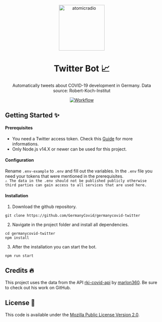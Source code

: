 <p align="center">
  <a href="https://twitter.com/germanycovid">
    <img alt="atomicradio" src="https://i.imgur.com/tQEj7At.png" width="150" />
  </a>
</p>
<h1 align="center">
  Twitter Bot 📈
</h1>
<p align="center">
  Automatically tweets about COVID-19 development in Germany. Data source: Robert-Koch-Institut
</p>
<p align="center">
  <a href="https://github.com/GermanyCovid/germanycovid-twitter/actions">
      <img src="https://github.com/GermanyCovid/germanycovid-twitter/actions/workflows/action.yml/badge.svg" alt="Workflow">
  </a>
</p>

## Getting Started ✨
#### Prerequisites
* You need a Twitter access token. Check this <a href="https://developer.twitter.com/en/docs/twitter-api/getting-started/getting-access-to-the-twitter-api">Guide</a> for more informations.
* Only Node.js v14.X or newer can be used for this project.

#### Configuration
Rename `.env-example` to `.env` and fill out the variables. In the `.env` file you need your tokens that were mentioned in the prerequisites.<br>
`⚠️ The data in the .env should not be published publicly otherwise third parties can gain access to all services that are used here. `

#### Installation
1. Download the github repository.
```
git clone https://github.com/GermanyCovid/germanycovid-twitter
````
2. Navigate in the project folder and install all dependencies.
```
cd germanycovid-twitter
npm install
````
3. After the installation you can start the bot.
```
npm run start
````

## Credits 🔥
This project uses the data from the API <a href="https://github.com/marlon360/rki-covid-api">rki-covid-api</a> by <a href="https://github.com/marlon360">marlon360</a>. Be sure to check out his work on GitHub.

## License 📑
This code is available under the <a href="https://github.com/GermanyCovid/germanycovid-twitter/blob/master/LICENSE">Mozilla Public License Version 2.0</a>.
